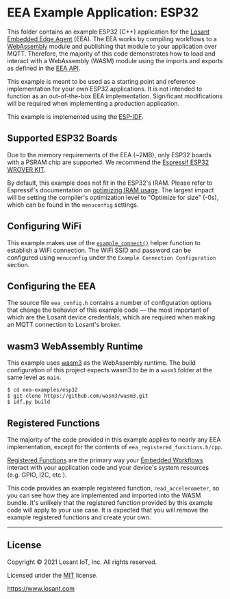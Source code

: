 # EEA Example Application: ESP32

This folder contains an example ESP32 (C++) application for the [Losant Embedded Edge Agent](https://docs.losant.com/edge-compute/embedded-edge-agent/overview/) (EEA). The EEA works by compiling workflows to a [WebAssembly](https://webassembly.org/) module and publishing that module to your application over MQTT. Therefore, the majority of this code demonstrates how to load and interact with a WebAssembly (WASM) module using the imports and exports as defined in the [EEA API](http://docs.losant.com/edge-compute/embedded-edge-agent/agent-api/).

This example is meant to be used as a starting point and reference implementation for your own ESP32 applications. It is not intended to function as an out-of-the-box EEA implementation. Significant modifications will be required when implementing a production application.

This example is implemented using the [ESP-IDF](https://docs.espressif.com/projects/esp-idf/en/latest/esp32/get-started/).

## Supported ESP32 Boards

Due to the memory requirements of the EEA (~2MB), only ESP32 boards with a PSRAM chip are supported. We recommend the [Espressif ESP32 WROVER KIT](https://www.adafruit.com/product/3384).

By default, this example does not fit in the ESP32's IRAM. Please refer to Espressif's documentation on [optimizing IRAM usage](https://docs.espressif.com/projects/esp-idf/en/latest/esp32/api-guides/performance/ram-usage.html#optimizing-iram-usage). The largest impact will be setting the compiler's optimization level to "Optimize for size" (-0s), which can be found in the `menuconfig` settings.

## Configuring WiFi

This example makes use of the [`example_connect()`](https://github.com/espressif/esp-idf/tree/master/examples/protocols) helper function to establish a WiFi connection. The WiFi SSID and password can be configured using `menuconfig` under the `Example Connection Configuration` section.

## Configuring the EEA

The source file `eea_config.h` contains a number of configuration options that change the behavior of this example code — the most important of which are the Losant device credentials, which are required when making an MQTT connection to Losant's broker.

## wasm3 WebAssembly Runtime

This example uses [wasm3](https://github.com/wasm3/wasm3) as the WebAssembly runtime. The build configuration of this project expects wasm3 to be in a `wasm3` folder at the same level as `main`.

```
$ cd eea-examples/esp32
$ git clone https://github.com/wasm3/wasm3.git
$ idf.py build
```

## Registered Functions

The majority of the code provided in this example applies to nearly any EEA implementation, except for the contents of `eea_registered_functions.h/cpp`.

[Registered Functions](https://docs.losant.com/edge-compute/embedded-edge-agent/agent-api/#registered-function-api) are the primary way your [Embedded Workflows](https://docs.losant.com/workflows/embedded-workflows/) interact with your application code and your device's system resources (e.g. GPIO, I2C, etc.).

This code provides an example registered function, `read_accelerometer`, so you can see how they are implemented and imported into the WASM bundle. It's unlikely that the registered function provided by this example code will apply to your use case. It is expected that you will remove the example registered functions and create your own.

---

## License

Copyright &copy; 2021 Losant IoT, Inc. All rights reserved.

Licensed under the [MIT](https://github.com/Losant/losant-examples/blob/master/LICENSE.txt) license.

https://www.losant.com
